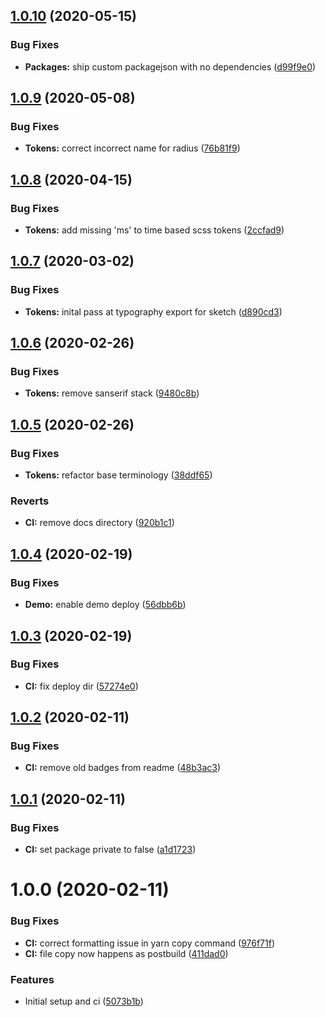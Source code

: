 ## [1.0.10](https://github.com/GetTerminus/design-tokens/compare/v1.0.9...v1.0.10) (2020-05-15)


### Bug Fixes

* **Packages:** ship custom packagejson with no dependencies ([d99f9e0](https://github.com/GetTerminus/design-tokens/commit/d99f9e02b77e5fcc00c8b735fcf7e22b1fb3a6a2))

## [1.0.9](https://github.com/GetTerminus/design-tokens/compare/v1.0.8...v1.0.9) (2020-05-08)


### Bug Fixes

* **Tokens:** correct incorrect name for radius ([76b81f9](https://github.com/GetTerminus/design-tokens/commit/76b81f9cea15462485c1387a525b38ebaabca2d0))

## [1.0.8](https://github.com/GetTerminus/design-tokens/compare/v1.0.7...v1.0.8) (2020-04-15)


### Bug Fixes

* **Tokens:** add missing 'ms' to time based scss tokens ([2ccfad9](https://github.com/GetTerminus/design-tokens/commit/2ccfad984a021137e57a4be641cf609e6226a2a6))

## [1.0.7](https://github.com/GetTerminus/design-tokens/compare/v1.0.6...v1.0.7) (2020-03-02)


### Bug Fixes

* **Tokens:** inital pass at typography export for sketch ([d890cd3](https://github.com/GetTerminus/design-tokens/commit/d890cd3daf1fd43f3753ea34998b554afc398199))

## [1.0.6](https://github.com/GetTerminus/design-tokens/compare/v1.0.5...v1.0.6) (2020-02-26)


### Bug Fixes

* **Tokens:** remove sanserif stack ([9480c8b](https://github.com/GetTerminus/design-tokens/commit/9480c8be29110b6469aceea1afb4da38c03307d7))

## [1.0.5](https://github.com/GetTerminus/design-tokens/compare/v1.0.4...v1.0.5) (2020-02-26)


### Bug Fixes

* **Tokens:** refactor base terminology ([38ddf65](https://github.com/GetTerminus/design-tokens/commit/38ddf658fb326d484fec2570b6fc327b00abc1e4))


### Reverts

* **CI:** remove docs directory ([920b1c1](https://github.com/GetTerminus/design-tokens/commit/920b1c1b7de4d222a0d4bd238550ec9a57c0f748))

## [1.0.4](https://github.com/GetTerminus/design-tokens/compare/v1.0.3...v1.0.4) (2020-02-19)


### Bug Fixes

* **Demo:** enable demo deploy ([56dbb6b](https://github.com/GetTerminus/design-tokens/commit/56dbb6bd23b51db811aea226ff3a341164744ee4))

## [1.0.3](https://github.com/GetTerminus/design-tokens/compare/v1.0.2...v1.0.3) (2020-02-19)


### Bug Fixes

* **CI:** fix deploy dir ([57274e0](https://github.com/GetTerminus/design-tokens/commit/57274e0ce1cd7920292859dbdb5476828f8bc93f))

## [1.0.2](https://github.com/GetTerminus/design-tokens/compare/v1.0.1...v1.0.2) (2020-02-11)


### Bug Fixes

* **CI:** remove old badges from readme ([48b3ac3](https://github.com/GetTerminus/design-tokens/commit/48b3ac39fdf73bcee42ee5081073cd7e6a277cb1))

## [1.0.1](https://github.com/GetTerminus/design-tokens/compare/v1.0.0...v1.0.1) (2020-02-11)


### Bug Fixes

* **CI:** set package private to false ([a1d1723](https://github.com/GetTerminus/design-tokens/commit/a1d1723c807ba1d5bfce88929f7fa88f0de57740))

# 1.0.0 (2020-02-11)


### Bug Fixes

* **CI:** correct formatting issue in yarn copy command ([976f71f](https://github.com/GetTerminus/design-tokens/commit/976f71f11aec26c6ea9cd92767b573fc1ba73b12))
* **CI:** file copy now happens as postbuild ([411dad0](https://github.com/GetTerminus/design-tokens/commit/411dad0e3c0b31d05ea1d0d80fbf27cf263b1c15))


### Features

* Initial setup and ci ([5073b1b](https://github.com/GetTerminus/design-tokens/commit/5073b1b15d947aa81a461230cf896177f2932ecd))
